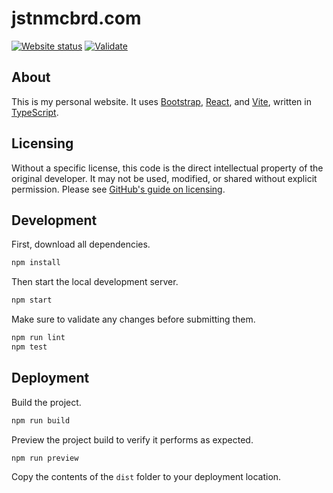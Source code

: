 # jstnmcbrd.com

[![Website status](https://img.shields.io/github/actions/workflow/status/JstnMcBrd/jstnmcbrd.com/status.yml?logo=github&label=Website%20status)](https://github.com/JstnMcBrd/jstnmcbrd.com/actions/workflows/status.yml)
[![Validate](https://img.shields.io/github/actions/workflow/status/JstnMcBrd/jstnmcbrd.com/validate.yml?logo=github&label=Validate)](https://github.com/JstnMcBrd/jstnmcbrd.com/actions/workflows/validate.yml)

## About

This is my personal website. It uses [Bootstrap](https://getbootstrap.com/), [React](https://react.dev/), and [Vite](https://vitejs.dev/), written in [TypeScript](https://www.typescriptlang.org/).

## Licensing

Without a specific license, this code is the direct intellectual property of the original developer. It may not be used, modified, or shared without explicit permission.
Please see [GitHub's guide on licensing](https://docs.github.com/en/repositories/managing-your-repositorys-settings-and-features/customizing-your-repository/licensing-a-repository).

## Development

First, download all dependencies.
```sh
npm install
```

Then start the local development server.
```sh
npm start
```

Make sure to validate any changes before submitting them.
```sh
npm run lint
npm test
```

## Deployment

Build the project.
```sh
npm run build
```

Preview the project build to verify it performs as expected.
```sh
npm run preview
```

Copy the contents of the `dist` folder to your deployment location.
